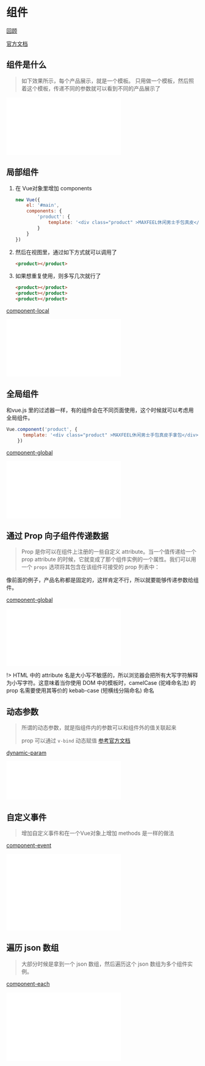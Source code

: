 # 组件

[回顾](https://cloudlandboy.github.io/#/frontend/vue/start?id=%e7%bb%84%e4%bb%b6%e5%8c%96)

[官方文档](https://cn.vuejs.org/v2/guide/components-registration.html)

## 组件是什么

> 如下效果所示，每个产品展示，就是一个模板。 只用做一个模板，然后照着这个模板，传递不同的参数就可以看到不同的产品展示了
>

<iframe scrolling="0" frameborder="0" src="frontend/vue/code/component-view.html" height="150px"></iframe>



## 局部组件

1. 在 Vue对象里增加 components

   ```javascript
   new Vue({
       el: '#main',
       components: {
           'product': {
               template: '<div class="product" >MAXFEEL休闲男士手包真皮</div>'
           }
       }
   })
   ```

   

2. 然后在视图里，通过如下方式就可以调用了

   ```html
   <product></product>
   ```

3. 如果想重复使用，则多写几次就行了

   ```html
   <product></product>
   <product></product>
   <product></product>
   ```



[component-local](../code/component-local.html ':include :type=code')

<iframe scrolling="0" frameborder="0" src="frontend/vue/code/component-local.html" height="150px"></iframe>



## 全局组件

和vue.js 里的过滤器一样，有的组件会在不同页面使用，这个时候就可以考虑用全局组件。

```js
Vue.component('product', {
	  template: '<div class="product" >MAXFEEL休闲男士手包真皮手拿包</div>'
	})
```

[component-global](../code/component-global.html ':include :type=code')

<iframe scrolling="0" frameborder="0" src="frontend/vue/code/component-global.html" height="150px"></iframe>



## 通过 Prop 向子组件传递数据

> Prop 是你可以在组件上注册的一些自定义 attribute。当一个值传递给一个 prop attribute 的时候，它就变成了那个组件实例的一个属性。我们可以用一个 `props` 选项将其包含在该组件可接受的 prop 列表中：

像前面的例子，产品名称都是固定的，这样肯定不行，所以就要能够传递参数给组件。

[component-global](../code/component-props.html ':include :type=code')

<iframe scrolling="0" frameborder="0" src="frontend/vue/code/component-props.html" height="150px"></iframe>

!>   HTML 中的 attribute 名是大小写不敏感的，所以浏览器会把所有大写字符解释为小写字符。这意味着当你使用 DOM 中的模板时，camelCase (驼峰命名法) 的 prop 名需要使用其等价的 kebab-case (短横线分隔命名) 命名



## 动态参数

> 所谓的动态参数，就是指组件内的参数可以和组件外的值关联起来
>
> prop 可以通过 `v-bind` 动态赋值 [参考官方文档](https://cn.vuejs.org/v2/guide/components-props.html#%E4%BC%A0%E9%80%92%E9%9D%99%E6%80%81%E6%88%96%E5%8A%A8%E6%80%81-Prop)

[dynamic-param](../code/dynamic-param.html ':include :type=code')

<iframe scrolling="0" frameborder="0" src="frontend/vue/code/dynamic-param.html" height="100px"></iframe>

## 自定义事件

> 增加自定义事件和在一个Vue对象上增加 methods 是一样的做法

[component-event](../code/component-event.html ':include :type=code')

<iframe scrolling="0" frameborder="0" src="frontend/vue/code/component-event.html" height="200px"></iframe>



## 遍历 json 数组

> 大部分时候是拿到一个 json 数组，然后遍历这个 json 数组为多个组件实例。

[component-each](../code/component-each.html ':include :type=code')

<iframe scrolling="0" frameborder="0" src="frontend/vue/code/component-each.html" height="180px"></iframe>

